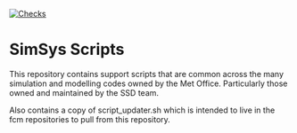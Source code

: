 [![Checks](https://github.com/MetOffice/SimSys_Scripts/actions/workflows/lint.yml/badge.svg)](https://github.com/MetOffice/SimSys_Scripts/actions/workflows/lint.yml)

# SimSys Scripts

This repository contains support scripts that are common across the many
simulation and modelling codes owned by the Met Office. Particularly those
owned and maintained by the SSD team.

Also contains a copy of script_updater.sh which is intended to live in the fcm
repositories to pull from this repository.

